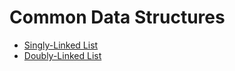 # Common Data Structures

- [Singly-Linked List](./SinglyLinkedList.js)
- [Doubly-Linked List](./DoublyLinkedList.js)
